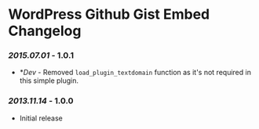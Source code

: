 # WordPress Github Gist Embed Changelog

### *2015.07.01* - 1.0.1

* **Dev* - Removed `load_plugin_textdomain` function as it's not required in this simple plugin.

### *2013.11.14* - 1.0.0

* Initial release
